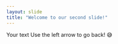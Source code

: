 ```yaml
---
layout: slide
title: "Welcome to our second slide!"
---
```

Your text
Use the left arrow to go back!
😅

